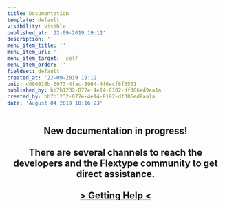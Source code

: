 ```yaml
---
title: Documentation
template: default
visibility: visible
published_at: '22-09-2019 19:12'
description: ''
menu_item_title: ''
menu_item_url: ''
menu_item_target: _self
menu_item_order: ''
fieldset: default
created_at: '22-09-2019 19:12'
uuid: d080816b-0973-4fac-8964-4f6ecf8f3561
published_by: bb7b1232-077e-4e14-8182-df386ed9aa1a
created_by: bb7b1232-077e-4e14-8182-df386ed9aa1a
date: 'August 04 2019 10:16:23'
---
```

<center><h2>New documentation in progress!<br><br>There are several channels to reach the developers and the Flextype community to get direct assistance.<br><br> <a href="http://flextype.org/en/documentation/guide/basics/getting-help">&gt; Getting Help &lt;</a></h2></center>
